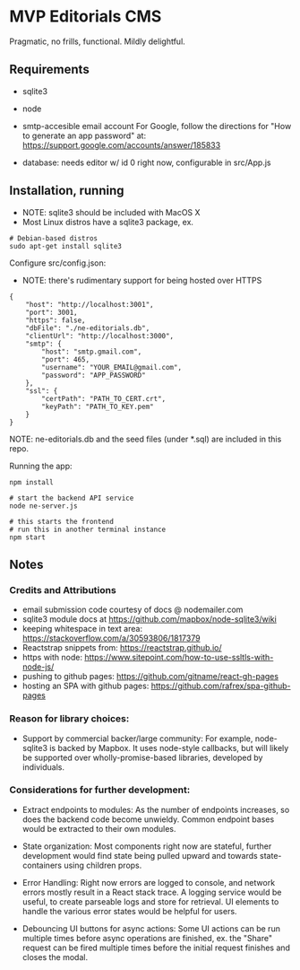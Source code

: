 # MVP Editorials CMS 

Pragmatic, no frills, functional. Mildly delightful.

## Requirements

- sqlite3
- node
- smtp-accesible email account
For Google, follow the directions for "How to generate an app password" at: https://support.google.com/accounts/answer/185833

- database: needs editor w/ id 0 right now, configurable in src/App.js

## Installation, running

- NOTE: sqlite3 should be included with MacOS X
- Most Linux distros have a sqlite3 package, ex.

```
# Debian-based distros
sudo apt-get install sqlite3
```

Configure src/config.json:

- NOTE: there's rudimentary support for being hosted over HTTPS

```
{
    "host": "http://localhost:3001",
    "port": 3001,
    "https": false,
    "dbFile": "./ne-editorials.db",
    "clientUrl": "http://localhost:3000",
    "smtp": {
        "host": "smtp.gmail.com",
        "port": 465,
        "username": "YOUR_EMAIL@gmail.com",
        "password": "APP_PASSWORD"
    },
    "ssl": {
        "certPath": "PATH_TO_CERT.crt",
        "keyPath": "PATH_TO_KEY.pem"
    }
}
```

NOTE: ne-editorials.db and the seed files (under *.sql) are included in this repo.

Running the app:

```
npm install

# start the backend API service
node ne-server.js 

# this starts the frontend
# run this in another terminal instance
npm start
```

## Notes

### Credits and Attributions

- email submission code courtesy of docs @ nodemailer.com 
- sqlite3 module docs at https://github.com/mapbox/node-sqlite3/wiki
- keeping whitespace in text area: https://stackoverflow.com/a/30593806/1817379
- Reactstrap snippets from: https://reactstrap.github.io/
- https with node: https://www.sitepoint.com/how-to-use-ssltls-with-node-js/
- pushing to github pages: https://github.com/gitname/react-gh-pages
- hosting an SPA with github pages: https://github.com/rafrex/spa-github-pages

### Reason for library choices:

- Support by commercial backer/large community: 
For example, node-sqlite3 is backed by Mapbox.  It uses node-style callbacks, but will likely be supported over wholly-promise-based libraries, developed by individuals. 

### Considerations for further development:

- Extract endpoints to modules:
As the number of endpoints increases, so does the backend code become unwieldy. Common endpoint bases would be extracted to their own modules. 

- State organization:
Most components right now are stateful, further development would find state being pulled upward and towards state-containers using children props.  

- Error Handling:
Right now errors are logged to console, and network errors mostly result in a React stack trace. A logging service would be useful, to create parseable logs and store for retrieval. UI elements to handle the various error states would be helpful for users.

- Debouncing UI buttons for async actions: 
Some UI actions can be run multiple times before async operations are finished, ex. the "Share" request can be fired multiple times before the initial request finishes and closes the modal.
